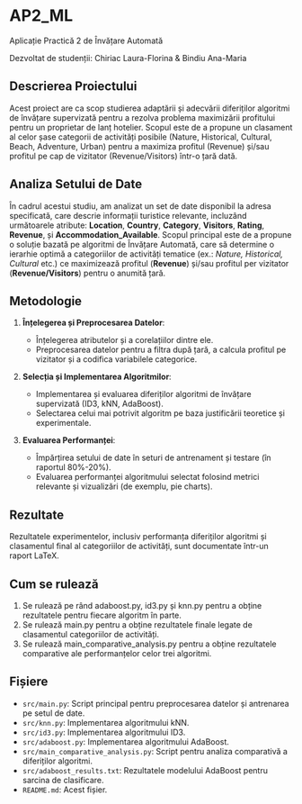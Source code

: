 # AP2_ML
Aplicație Practică 2 de Învățare Automată

Dezvoltat de studenții: Chiriac Laura-Florina & Bindiu Ana-Maria

## Descrierea Proiectului

Acest proiect are ca scop studierea adaptării și adecvării diferiților algoritmi de învățare supervizată pentru a rezolva problema maximizării profitului pentru un proprietar de lanț hotelier. Scopul este de a propune un clasament al celor șase categorii de activități posibile (Nature, Historical, Cultural, Beach, Adventure, Urban) pentru a maximiza profitul (Revenue) și/sau profitul pe cap de vizitator (Revenue/Visitors) într-o țară dată.

## Analiza Setului de Date

În cadrul acestui studiu, am analizat un set de date disponibil la adresa specificată, care descrie informații turistice relevante, incluzând următoarele atribute: **Location**, **Country**, **Category**, **Visitors**, **Rating**, **Revenue**, și **Accommodation_Available**. Scopul principal este de a propune o soluție bazată pe algoritmi de Învățare Automată, care să determine o ierarhie optimă a categoriilor de activități tematice (ex.: *Nature, Historical, Cultural* etc.) ce maximizează profitul (**Revenue**) și/sau profitul per vizitator (**Revenue/Visitors**) pentru o anumită țară.

## Metodologie

1. **Înțelegerea și Preprocesarea Datelor**:
   - Înțelegerea atributelor și a corelațiilor dintre ele.
   - Preprocesarea datelor pentru a filtra după țară, a calcula profitul pe vizitator și a codifica variabilele categorice.

2. **Selecția și Implementarea Algoritmilor**:
   - Implementarea și evaluarea diferiților algoritmi de învățare supervizată (ID3, kNN, AdaBoost).
   - Selectarea celui mai potrivit algoritm pe baza justificării teoretice și experimentale.

3. **Evaluarea Performanței**:
   - Împărțirea setului de date în seturi de antrenament și testare (în raportul 80%-20%).
   - Evaluarea performanței algoritmului selectat folosind metrici relevante și vizualizări (de exemplu, pie charts).

## Rezultate

Rezultatele experimentelor, inclusiv performanța diferiților algoritmi și clasamentul final al categoriilor de activități, sunt documentate într-un raport LaTeX.

## Cum se rulează

1. Se rulează pe rând adaboost.py, id3.py și knn.py pentru a obține rezultatele pentru fiecare algoritm în parte.
2. Se rulează main.py pentru a obține rezultatele finale legate de clasamentul categoriilor de activități.
3. Se rulează main_comparative_analysis.py pentru a obține rezultatele comparative ale performanțelor celor trei algoritmi.

## Fișiere

- `src/main.py`: Script principal pentru preprocesarea datelor și antrenarea pe setul de date.
- `src/knn.py`: Implementarea algoritmului kNN.
- `src/id3.py`: Implementarea algoritmului ID3.
- `src/adaboost.py`: Implementarea algoritmului AdaBoost.
- `src/main_comparative_analysis.py`: Script pentru analiza comparativă a diferiților algoritmi.
- `src/adaboost_results.txt`: Rezultatele modelului AdaBoost pentru sarcina de clasificare.
- `README.md`: Acest fișier.